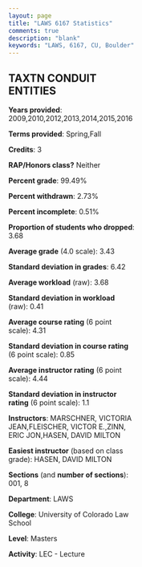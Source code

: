 ```yaml
---
layout: page
title: "LAWS 6167 Statistics"
comments: true
description: "blank"
keywords: "LAWS, 6167, CU, Boulder"
--- 
```

<head>
<script src="https://ajax.googleapis.com/ajax/libs/jquery/2.1.3/jquery.min.js"></script>
<script src="https://dl.dropboxusercontent.com/s/pc42nxpaw1ea4o9/highcharts.js?dl=0"></script>
<!-- <script src="../assets/js/highcharts.js"></script> -->
<style type="text/css">@font-face {
	font-family: "Bebas Neue";
	src: url(https://www.filehosting.org/file/details/544349/BebasNeue%20Regular.otf) format("opentype");
	}
	h1.Bebas { 
		font-family: "Bebas Neue", Verdana, Tahoma;
	}
</style>
</head>
<body>
	<div id="container" style="float: right; width: 45%; height: 88%; margin-left: 2.5%; margin-right: 2.5%;"></div>
	<script language="JavaScript">
		$(document).ready(function() {
		var chart = {type: 'column'};
		var title = {text: 'Grade Distribution'};
		var xAxis = {categories: ['A','B','C','D','F'],crosshair: true};
		var yAxis = {min: 0,title: {text: 'Percentage'}};
		var tooltip = {headerFormat: '<center><b><span style="font-size:20px">{point.key}</span></b></center>',
		               pointFormat: '<td style="padding:0"><b>{point.y:.1f}%</b></td>',
		               footerFormat: '</table>',shared: true,useHTML: true};
		var plotOptions = {column: {pointPadding: 0.0,borderWidth: 0}};  
		var credits = {enabled: false};var series= [{name: 'Percent',data: [42.18,56.46,1.36,0.0,0.0,]}];
		var json = {};
		json.chart = chart;
		json.title = title;
		json.tooltip = tooltip;
		json.xAxis = xAxis;
		json.yAxis = yAxis;  
		json.series = series;
		json.plotOptions = plotOptions;  
		json.credits = credits;
		$('#container').highcharts(json);
	});
	</script>
</body>
			   
## TAXTN CONDUIT ENTITIES

**Years provided**: 2009,2010,2012,2013,2014,2015,2016

**Terms provided**: Spring,Fall

**Credits**: 3

**RAP/Honors class?** Neither

**Percent grade**: 99.49%

**Percent withdrawn**: 2.73%

**Percent incomplete**: 0.51%

**Proportion of students who dropped**: 3.68

**Average grade** (4.0 scale): 3.43

**Standard deviation in grades**: 6.42

**Average workload** (raw): 3.68

**Standard deviation in workload** (raw): 0.41

**Average course rating** (6 point scale): 4.31

**Standard deviation in course rating** (6 point scale): 0.85

**Average instructor rating** (6 point scale): 4.44

**Standard deviation in instructor rating** (6 point scale): 1.1

**Instructors**: MARSCHNER, VICTORIA JEAN,FLEISCHER, VICTOR E.,ZINN, ERIC JON,HASEN, DAVID MILTON

**Easiest instructor** (based on class grade): HASEN, DAVID MILTON

**Sections** (and **number of sections**): 001, 8

**Department**: LAWS

**College**: University of Colorado Law School

**Level**: Masters

**Activity**: LEC - Lecture